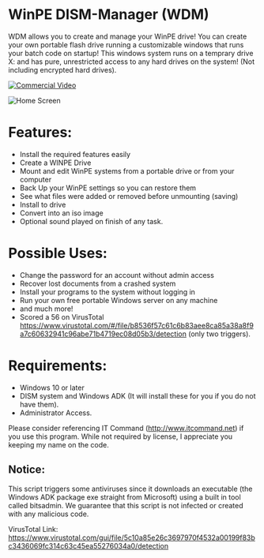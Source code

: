 # WinPE DISM-Manager (WDM)
WDM allows you to create and manage your WinPE drive! You can create your own portable flash drive running a customizable windows that runs your batch code on startup! This windows system runs on a temprary drive X: and has pure, unrestricted access to any hard drives on the system! (Not including encrypted hard drives).

[![Commercial Video](https://i.imgur.com/la1kGBg.png)](https://www.youtube.com/watch?v=6nRd0qf_xWY)


![Home Screen](https://s19.postimg.cc/yqp6n27wz/disk_inv.png "Screenshot of Home Screen")

# Features:
- Install the required features easily
- Create a WINPE Drive
- Mount and edit WinPE systems from a portable drive or from your computer
- Back Up your WinPE settings so you can restore them
- See what files were added or removed before unmounting (saving)
- Install to drive
- Convert into an iso image
- Optional sound played on finish of any task.

# Possible Uses:
- Change the password for an account without admin access
- Recover lost documents from a crashed system
- Install your programs to the system without logging in
- Run your own free portable Windows server on any machine
- and much more!
- Scored a 56 on VirusTotal https://www.virustotal.com/#/file/b8536f57c61c6b83aee8ca85a38a8f9a7c60632941c96abe71b4719ec08d05b3/detection (only two triggers).

# Requirements:
- Windows 10 or later
- DISM system and Windows ADK (It will install these for you if you do not have them).
- Administrator Access.

Please consider referencing IT Command (http://www.itcommand.net) if you use this program.
While not required by license, I appreciate you keeping my name on the code.

## Notice:
This script triggers some antiviruses since it downloads an executable (the Windows ADK package exe straight from Microsoft) using a built in tool called bitsadmin.
We guarantee that this script is not infected or created with any malicious code.

VirusTotal Link: https://www.virustotal.com/gui/file/5c10a85e26c3697970f4532a00199f83bc3436069fc314c63c45ea55276034a0/detection
